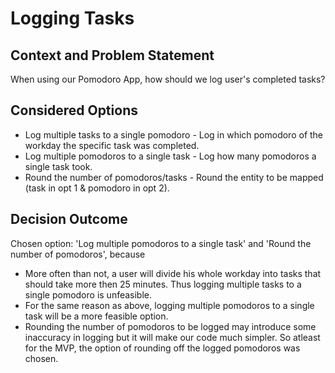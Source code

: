 # Logging Tasks

## Context and Problem Statement

When using our Pomodoro App, how should we log user's completed tasks?

## Considered Options

* Log multiple tasks to a single pomodoro - Log in which pomodoro of the workday the specific task was completed.
* Log multiple pomodoros to a single task - Log how many pomodoros a single task took. 
* Round the number of pomodoros/tasks - Round the entity to be mapped (task in opt 1 & pomodoro in opt 2). 

## Decision Outcome

Chosen option: 'Log multiple pomodoros to a single task' and 'Round the number of pomodoros', because

* More often than not, a user will divide his whole workday into tasks that should take more then 25 minutes. Thus logging multiple tasks to a single pomodoro 
is unfeasible.    
* For the same reason as above, logging multiple pomodoros to a single task will be a more feasible option.
* Rounding the number of pomodoros to be logged may introduce some inaccuracy in logging but it will make our code much simpler. So atleast for the MVP, 
the option of rounding off the logged pomodoros was chosen.
